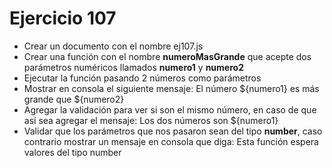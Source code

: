 # Ejercicio 107

* Crear un documento con el nombre ej107.js
* Crear una función con el nombre **numeroMasGrande** que acepte dos parámetros numéricos llamados **numero1** y **numero2**
* Ejecutar la función pasando 2 números como parámetros
* Mostrar en consola el siguiente mensaje: El número ${numero1} es más grande que ${numero2}
* Agregar la validación para ver si son el mismo número, en caso de que así sea agregar el mensaje: Los dos números son ${numero1}
* Validar que los parámetros que nos pasaron sean del tipo **number**, caso contrario mostrar un mensaje en consola que diga: Esta función espera valores del tipo number